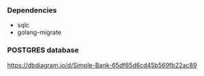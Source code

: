 ### Dependencies

- sqlc
- golang-migrate

### POSTGRES database

https://dbdiagram.io/d/Simple-Bank-65df65d6cd45b569fb22ac89